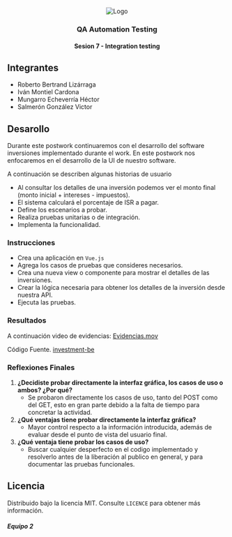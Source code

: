 <!-- PROJECT LOGO -->
<br />
<p align="center">
  <a>
    <img src="https://upload.wikimedia.org/wikipedia/commons/4/43/Cognizant_logo_2022.svg" alt="Logo">
  </a>

<h3 align="center">QA Automation Testing</h3>
<h4 align="center">Sesion 7 - Integration testing</h4>

## Integrantes

* Roberto Bertrand Lizárraga
* Iván Montiel Cardona
* Mungarro Echeverría Héctor
* Salmerón González Victor

## Desarollo

Durante este postwork continuaremos con el desarrollo del software inversiones implementado durante el work. En este postwork nos enfocaremos en el desarrollo de la UI de nuestro software.

A continuación se describen algunas historias de usuario

* Al consultar los detalles de una inversión podemos ver el monto final (monto inicial + intereses - impuestos).
* El sistema calculará el porcentaje de ISR a pagar.
* Define los escenarios a probar.
* Realiza pruebas unitarias o de integración.
* Implementa la funcionalidad.

### Instrucciones

* Crea una aplicación en `Vue.js`
* Agrega los casos de pruebas que consideres necesarios.
* Crea una nueva view o componente para mostrar el detalles de las inversiones.
* Crear la lógica necesaria para obtener los detalles de la inversión desde nuestra API.
* Ejecuta las pruebas.

### Resultados

A continuación video de evidencias: [Evidencias.mov](https://github.com/victorjair/bedupostwork/raw/master/Sesion%207/Evidencias_Postwork_Sesion_07.mov)


Código Fuente. [investment-be](https://github.com/victorjair/bedupostwork/tree/master/Sesion%207/investment-be)

### Reflexiones Finales

1. **¿Decidiste probar directamente la interfaz gráfica, los casos de uso o ambos? ¿Por qué?**
   * Se probaron directamente los casos de uso, tanto del POST como del GET, esto en gran parte debido a la falta de tiempo para concretar la actividad.
3. **¿Qué ventajas tiene probar directamente la interfaz gráfica?**
   * Mayor control respecto a la información introducida, además de evaluar desde el punto de vista del usuario final.
5. **¿Qué ventaja tiene probar los casos de uso?**
   * Buscar cualquier desperfecto en el codigo implementado y resolverlo antes de la liberación al publico en general, y para documentar las pruebas funcionales.

## Licencia
Distribuido bajo la licencia MIT. Consulte `LICENCE` para obtener más información.

##### Equipo 2
